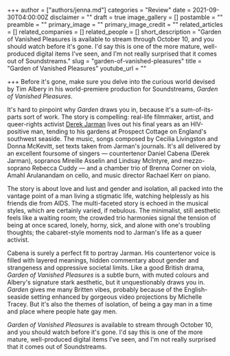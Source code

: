 +++
author = ["authors/jenna.md"]
categories = "Review"
date = 2021-09-30T04:00:00Z
disclaimer = ""
draft = true
image_gallery = []
postamble = ""
preamble = ""
primary_image = ""
primary_image_credit = ""
related_articles = []
related_companies = []
related_people = []
short_description = "Garden of Vanished Pleasures is available to stream through October 10, and you should watch before it's gone. I'd say this is one of the more mature, well-produced digital items I've seen, and I'm not really surprised that it comes out of Soundstreams."
slug = "garden-of-vanished-pleasures"
title = "Garden of Vanished Pleasures"
youtube_url = ""

+++
Before it's gone, make sure you delve into the curious world devised by Tim Albery in his world-premiere production for Soundstreams, _Garden of Vanished Pleasures_.

It's hard to pinpoint why _Garden_ draws you in, because it's a sum-of-its-parts sort of work. The story is compelling: real-life filmmaker, artist, and queer-rights activist [Derek Jarman](https://en.wikipedia.org/wiki/Derek_Jarman) lives out his final years as an HIV-positive man, tending to his gardens at Prospect Cottage on England's southwest seaside. The music, songs composed by Cecilia Livingston and Donna McKevitt, set texts taken from Jarman's journals. It's all delivered by an excellent foursome of singers — countertenor Daniel Cabena (Derek Jarman), sopranos Mireille Asselin and Lindsay McIntyre, and mezzo-soprano Rebecca Cuddy — and a chamber trio of Brenna Corner on viola, Amahl Arulanandam on cello, and music director Rachael Kerr on piano.

The story is about love and lust and gender and isolation, all packed into the vantage point of a man living a stigmatic life, watching helplessly as his friends die from AIDS. The multi-faceted story is echoed in the musical styles, which are certainly varied, if nebulous. The minimalist, still aesthetic feels like a waiting room; the crowded trio harmonies signal the tension of being at once scared, lonely, horny, sick, and alone with one's troubling thoughts; the cabaret-style moments nod to Jarman's life as a queer activist.

Cabena is surely a perfect fit to portray Jarman. His countertenor voice is filled with layered meanings, hidden commentary about gender and strangeness and oppressive societal limits. Like a good British drama, _Garden of Vanished Pleasures_ is a subtle burn, with muted colours and Albery's signature stark aesthetic, but it unquestionably draws you in. _Garden_ gives me many Britten vibes, probably because of the English-seaside setting enhanced by gorgeous video projections by Michelle Tracey. But it's also the themes of isolation, of being a gay man in a time and place where people hate gay men.

_Garden of Vanished Pleasures_ is available to stream through October 10, and you should watch before it's gone. I'd say this is one of the more mature, well-produced digital items I've seen, and I'm not really surprised that it comes out of Soundstreams.